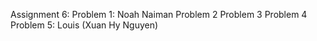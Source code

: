 Assignment 6:
Problem 1: Noah Naiman
Problem 2
Problem 3
Problem 4
Problem 5: Louis (Xuan Hy Nguyen)

